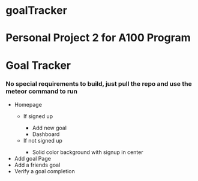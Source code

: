 # goalTracker
<h1>Personal Project 2 for A100 Program</h1>
<h1>Goal Tracker</h1>
<h3>No special requirements to build, just pull the repo and use the meteor command to run</h3>
<ul>
  <li>Homepage</li>
    <ul>
      <li>If signed up</li>
        <ul>
          <li>Add new goal</li>
          <li>Dashboard</li>
        </ul>
      <li>If not signed up</li>
        <ul>
          <li>Solid color background with signup in center</li>
        </ul>
    </ul>
  <li>Add goal Page</li>
  <li>Add a friends goal</li>
  <li>Verify a goal completion</li>
      
</ul>

